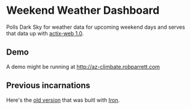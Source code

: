 # Weekend Weather Dashboard

Polls Dark Sky for weather data for upcoming weekend days and serves that data up with [actix-web 1.0](https://github.com/actix/actix-web).

## Demo

A demo might be running at http://az-climbate.robparrett.com

## Previous incarnations

Here's the [old version](https://github.com/rparrett/wwd) that was buitl with [Iron](https://github.com/iron/iron).
